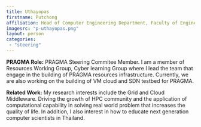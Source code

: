 ```yaml
---
title: Uthayopas 
firstname: Putchong
affiliation: Head of Computer Engineering Department, Faculty of Engineering, Kasetsart University
imagesrc: "p-uthayopas.png"
layout: person
categories:
 - "steering"
---
```


**PRAGMA Role:** PRAGMA Steering Commitee Member. I am a member of Resources
Working Group, Cyber learning Group where I lead the team that engage in the
building of PRAGMA resources infrastructure. Currently, we are also working on
the building of VM cloud and SDN testbed for PRAGMA.

**Related Work:** My research interests include the Grid and Cloud Middleware.
Driving the growth of HPC community and the application of computational
capability in solving real world problem that increases the quality of life.
In addition, I also interest in how to educate next generation computer
scientists in Thailand.

